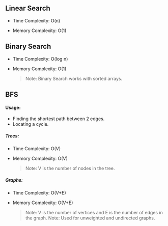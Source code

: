 
## Linear Search

 * Time Complexity: O(n)
   
 * Memory Complexity: O(1)


## Binary Search

 * Time Complexity: O(log n)
   
 * Memory Complexity: O(1)

   > Note: Binary Search works with sorted arrays.

## BFS

 #### Usage:
 * Finding the shortest path between 2 edges.
 * Locating a cycle.

 ##### Trees:
 * Time Complexity: O(V)
   
 * Memory Complexity: O(V)
   
   >Note: V is the number of nodes in the tree.

##### Graphs:
  
        
 * Time Complexity: O(V+E)
   
 * Memory Complexity: O(V+E)
   
   >Note: V is the number of vertices and E is the number of edges in the graph.
   >Note: Used for unweighted and undirected graphs.

